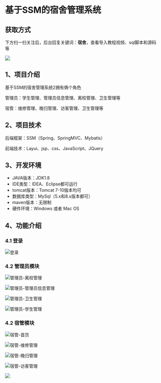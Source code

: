 # 基于SSM的宿舍管理系统
## 获取方式

下方扫一扫关注后，后台回复关键词：**宿舍**，查看导入教程视频、sql脚本和源码等

 ![](https://www.codeshop.fun/Typora-Images/202205281253739.png)

## 1、项目介绍

基于SSM的宿舍管理系统2拥有俩个角色

管理员：学生管理、管理员信息管理、离校管理、卫生管理等

宿管：维修管理、晚归管理、访客管理、卫生管理等


## 2、项目技术

后端框架：SSM（Spring、SpringMVC、Mybatis）

前端技术：Layui、jsp、css、JavaScript、JQuery

## 3、开发环境

- JAVA版本：JDK1.8
- IDE类型：IDEA、Eclipse都可运行
- tomcat版本：Tomcat 7-10版本均可
- 数据库类型：MySql（5.x和8.x版本都可） 
- maven版本：无限制
- 硬件环境：Windows 或者 Mac OS


## 4、功能介绍

### 4.1 登录

![登录](https://www.codeshop.fun/Typora-Images/202207302011691.jpg)

### 4.2 管理员模块

![管理员-离校管理](https://www.codeshop.fun/Typora-Images/202207302012760.jpg)

![管理员-管理员信息管理](https://www.codeshop.fun/Typora-Images/202207302012309.jpg)

![管理员-卫生管理](https://www.codeshop.fun/Typora-Images/202207302012309.jpg)

![管理员-学生管理](https://www.codeshop.fun/Typora-Images/202207302013415.jpg)

### 4.2 宿管模块

![宿管-首页](https://www.codeshop.fun/Typora-Images/202207302013361.jpg)

![宿管-维修管理](https://www.codeshop.fun/Typora-Images/202207302013794.jpg)

![宿管-晚归管理](https://www.codeshop.fun/Typora-Images/202207302013700.jpg)

![宿管-访客管理](https://www.codeshop.fun/Typora-Images/202207302013656.jpg)

![](https://www.codeshop.fun/Typora-Images/202207302013451.jpeg)

